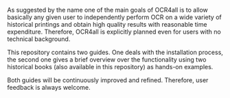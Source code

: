 As suggested by the name one of the main goals of OCR4all is to allow basically
any given user to independently perform OCR on a wide variety of historical printings
and obtain high quality results with reasonable time expenditure. Therefore, OCR4all
is explicitly planned even for users with no technical background.

This repository contains two guides. One deals with the installation process,
the second one gives a brief overview over the functionality using two historical
books (also available in this repository) as hands-on examples.

Both guides will be continuously improved and refined. Therefore, user feedback is
always welcome.
